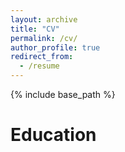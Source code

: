 ```yaml
---
layout: archive
title: "CV"
permalink: /cv/
author_profile: true
redirect_from:
  - /resume
---
```


{% include base_path %}

Education
======




  
